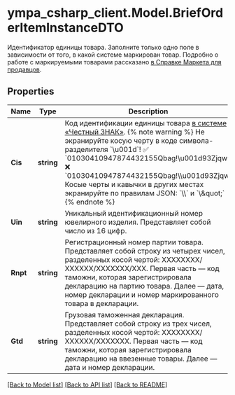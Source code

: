 # ympa_csharp_client.Model.BriefOrderItemInstanceDTO
Идентификатор единицы товара.  Заполните только одно поле в зависимости от того, в какой системе маркирован товар.  Подробно о работе с маркируемыми товарами рассказано [в Справке Маркета для продавцов](https://yandex.ru/support/marketplace/orders/cz.html). 

## Properties

Name | Type | Description | Notes
------------ | ------------- | ------------- | -------------
**Cis** | **string** | Код идентификации единицы товара [в системе «Честный ЗНАК»](https://честныйзнак.рф/).  {% note warning %}  Не экранируйте косую черту в коде символа-разделителя &#x60;\\u001d&#x60;!  ✅ &#x60;01030410947874432155Qbag!\\u001d93Zjqw&#x60;  ❌ &#x60;01030410947874432155Qbag!\\\\u001d93Zjqw&#x60;  Косые черты и кавычки в других местах экранируйте по правилам JSON: &#x60;\\\\&#x60; и &#x60;\\\&quot;&#x60;  {% endnote %}  | [optional] 
**Uin** | **string** | Уникальный идентификационный номер ювелирного изделия.  Представляет собой число из 16 цифр.  | [optional] 
**Rnpt** | **string** | Регистрационный номер партии товара.  Представляет собой строку из четырех чисел, разделенных косой чертой: ХХХХХХХХ/ХХХХХХ/ХХХХХХХ/ХХХ.  Первая часть — код таможни, которая зарегистрировала декларацию на партию товара. Далее — дата, номер декларации и номер маркированного товара в декларации.  | [optional] 
**Gtd** | **string** | Грузовая таможенная декларация.  Представляет собой строку из трех чисел, разделенных косой чертой: ХХХХХХХХ/ХХХХХХ/ХХХХХХХ.  Первая часть — код таможни, которая зарегистрировала декларацию на ввезенные товары. Далее — дата и номер декларации.  | [optional] 

[[Back to Model list]](../README.md#documentation-for-models) [[Back to API list]](../README.md#documentation-for-api-endpoints) [[Back to README]](../README.md)

